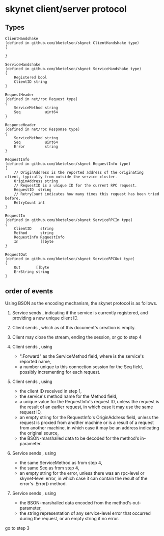 # skynet client/server protocol

## Types

    ClientHandshake
    (defined in github.com/bketelsen/skynet ClientHandshake type)
    {
        
    }

    ServiceHandshake
    (defined in github.com/bketelsen/skynet ServiceHandshake type)
    {
        Registered bool
        ClientID string
    }

    RequestHeader
    (defined in net/rpc Request type)
    {
        ServiceMethod string
        Seq           uint64
    }

    ResponseHeader
    (defined in net/rpc Response type)
    {
        ServiceMethod string
        Seq           uint64
        Error         string
    }

    RequestInfo
    (defined in github.com/bketelsen/skynet RequestInfo type)
    {
        // OriginAddress is the reported address of the originating client, typically from outside the service cluster.
        OriginAddress string
        // RequestID is a unique ID for the current RPC request.
        RequestID  string
        // RetryCount indicates how many times this request has been tried before.
        RetryCount int
    }

    RequestIn
    (defined in github.com/bketelsen/skynet ServiceRPCIn type)
    {
        ClientID    string
        Method      string
        RequestInfo RequestInfo
        In          []byte
    }

    RequestOut
    (defined in github.com/bketelsen/skynet ServiceRPCOut type)
    {
        Out       []byte
        ErrString string
    }

## order of events

Using BSON as the encoding mechanism, the skynet protocol is as follows.

1) Service sends <ServiceHandshake>, indicating if the service is currently registered, and providing a new unique client ID.

2) Client sends <ClientHandshake>, which as of this document's creation is empty.

3) Client may close the stream, ending the session, or go to step 4

4) Client sends <RequestHeader>, using 
    - "<Name>.Forward" as the ServiceMethod field, where <Name> is the service's reported name,
    - a number unique to this connection session for the Seq field, possibly incrementing for each request.

5) Client sends <RequestIn>, using
    - the client ID received in step 1,
    - the service's method name for the Method field,
    - a unique value for the RequestInfo's request ID, unless the request is the result of an earlier request, in which case it may use the same request ID,
    - an empty string for the RequestInfo's OriginAddress field, unless the request is proxied from another machine or is a result of a request from another machine, in which case it may be an address indicating the original source,
    - the BSON-marshalled data to be decoded for the method's in-parameter.

6) Service sends <ResponseHeader>, using
    - the same ServiceMethod as from step 4,
    - the same Seq as from step 4,
    - an empty string for the error, unless there was an rpc-level or skynet-level error, in which case it can contain the result of the error's .Error() method.

7) Service sends <RequestOut>, using
    - the BSON-marshalled data encoded from the method's out-parameter,
    - the string representation of any service-level error that occurred during the request, or an empty string if no error.

go to step 3